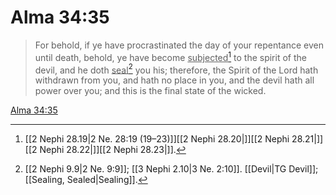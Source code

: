 # Alma 34:35

> For behold, if ye have procrastinated the day of your repentance even until death, behold, ye have become <u>subjected</u>[^a] to the spirit of the devil, and he doth <u>seal</u>[^b] you his; therefore, the Spirit of the Lord hath withdrawn from you, and hath no place in you, and the devil hath all power over you; and this is the final state of the wicked.

[Alma 34:35](https://www.churchofjesuschrist.org/study/scriptures/bofm/alma/34?lang=eng&id=p35#p35)


[^a]: [[2 Nephi 28.19|2 Ne. 28:19 (19–23)]][[2 Nephi 28.20|]][[2 Nephi 28.21|]][[2 Nephi 28.22|]][[2 Nephi 28.23|]].  
[^b]: [[2 Nephi 9.9|2 Ne. 9:9]]; [[3 Nephi 2.10|3 Ne. 2:10]]. [[Devil|TG Devil]]; [[Sealing, Sealed|Sealing]].  
